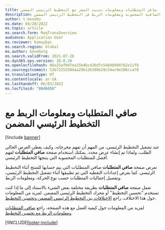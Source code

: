 ```yaml
---
title: صافي المتطلبات ومعلومات تثبيت السعر مع التخطيط الرئيسي المضمن
description: يوفر هذا المقال معلومات حول المتطلبات الصافية المحسوبة ومعلومات الربط في التخطيط الرئيسي المضمن.
author: t-benebo
ms.date: 04/20/2022
ms.topic: article
ms.search.form: ReqTransOverview
audience: Application User
ms.reviewer: kamaybac
ms.search.region: Global
ms.author: benebotg
ms.search.validFrom: 2021-07-28
ms.dyn365.ops.version: 10.0.20
ms.openlocfilehash: 08a25af0d7ea15b4bc426dfc54b9b960762e11f0
ms.sourcegitcommit: 52b7225350daa29b1263d8e29c54ac9e20bcca70
ms.translationtype: HT
ms.contentlocale: ar-SA
ms.lasthandoff: 06/03/2022
ms.locfileid: "8846058"
---
```

# <a name="net-requirements-and-pegging-information-with-built-in-master-planning"></a>صافي المتطلبات ومعلومات الربط مع التخطيط الرئيسي المضمن

[!include [banner](../includes/banner.md)]

عند تشغيل التخطيط الرئيسي، من المهم أن تفهم مخرجاته، وكيف يغطي العرض الحالي الطلب، ولماذا تم إنشاء عرض محدد. يمكنك استخدام صفحة **صافي المتطلبات** لفهم أفضل للمتطلبات المحسوبة التي ينتجها التخطيط الرئيسي.

تعرض صفحة **صافي المتطلبات** صافي المتطلبات التي يتم حسابها للمنتج أثناء التخطيط الرئيسي. كما يعرض إعدادات التغطية التي تم تطبيقها أثناء تشغيل التخطيط الرئيسي، وتفصيل إجماليات المتطلبات حسب نوع الحركة، ومعلومات الربط.

تعمل صفحة **صافي المتطلبات** بطريقة مختلفة بعض الشيء بالاستناد إلى ما إذا كنت تستخدم "تحسين التخطيط" أو محرك التخطيط الرئيسي المضمن. لمزيد من المعلومات حول هذا الاختلاف، راجع [الاختلافات بين التخطيط الرئيسي المضمن وتحسين التخطيط](planning-optimization/planning-optimization-differences-with-built-in.md).

لمزيد من المعلومات حول كيفية العمل مع هذه الصفحة، راجع [صافي المتطلبات ومعلومات الربط مع تحسين التخطيط](planning-optimization/net-requirements.md).

[!INCLUDE[footer-include](../../includes/footer-banner.md)]
